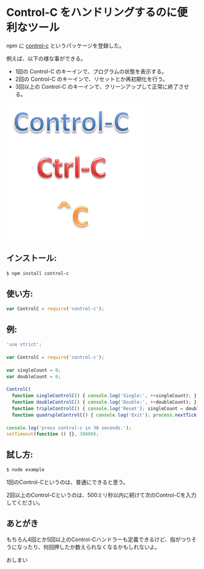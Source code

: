 Control-C をハンドリングするのに便利なツール
====

npm に [control-c](https://www.npmjs.org/package/control-c) というパッケージを登録した。

例えば、以下の様な事ができる。

  + 1回の Control-C のキーインで、プログラムの状態を表示する。
  + 2回の Control-C のキーインで、リセットとか再初期化を行う。
  + 3回以上の Control-C のキーインで、クリーンアップして正常に終了させる。

![control-c.png](images/control-c.png)

## インストール:

```bash
$ npm install control-c
```

## 使い方:

```js
var ControlC = require('control-c');
```

## 例:

```js:example.js
'use strict';

var ControlC = require('control-c');

var singleCount = 0;
var doubleCount = 0;

ControlC(
  function singleControlC() { console.log('Single:', ++singleCount); },
  function doubleControlC() { console.log('Double:', ++doubleCount); },
  function tripleControlC() { console.log('Reset'); singleCount = doubleCount = 0; },
  function quadrupleControlC() { console.log('Exit'); process.nextTick(process.exit); });

console.log('press control-c in 30 seconds.');
setTimeout(function () {}, 30000);
```

## 試し方:

```bash
$ node example
```

1回のControl-Cというのは、普通にできると思う。

2回以上のControl-Cというのは、500ミリ秒以内に続けて次のControl-Cを入力してください。

## あとがき

もちろん4回とか5回以上のControl-Cハンドラーも定義できるけど、指がつりそうになったり、何回押したか数えられなくなるかもしれないよ。


おしまい
